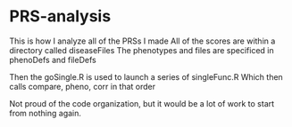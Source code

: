 # PRS-analysis

This is how I analyze all of the PRSs I made
All of the scores are within a directory called diseaseFiles
The phenotypes and files are specificed in phenoDefs and fileDefs

Then the goSingle.R is used to launch a series of singleFunc.R
Which then calls compare, pheno, corr in that order

Not proud of the code organization, but it would be a lot of work
to start from nothing again.
